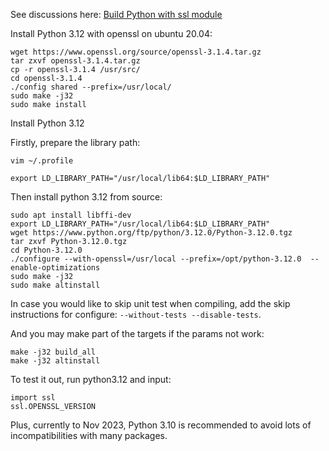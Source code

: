 
See discussions here: 
[Build Python with ssl module](https://stackoverflow.com/questions/53543477/building-python-3-7-1-ssl-module-failed/77445326#77445326)



Install Python 3.12 with openssl on ubuntu 20.04:

```
wget https://www.openssl.org/source/openssl-3.1.4.tar.gz
tar zxvf openssl-3.1.4.tar.gz
cp -r openssl-3.1.4 /usr/src/
cd openssl-3.1.4
./config shared --prefix=/usr/local/
sudo make -j32
sudo make install
```

Install Python 3.12

Firstly, prepare the library path:

``` vim ~/.profile ```

```
export LD_LIBRARY_PATH="/usr/local/lib64:$LD_LIBRARY_PATH"
```

Then install python 3.12 from source:

```
sudo apt install libffi-dev
export LD_LIBRARY_PATH="/usr/local/lib64:$LD_LIBRARY_PATH"
wget https://www.python.org/ftp/python/3.12.0/Python-3.12.0.tgz
tar zxvf Python-3.12.0.tgz
cd Python-3.12.0
./configure --with-openssl=/usr/local --prefix=/opt/python-3.12.0  --enable-optimizations
sudo make -j32
sudo make altinstall
```

In case you would like to skip unit test when compiling, add the skip instructions for configure: ``` --without-tests --disable-tests ```.

And you may make part of the targets if the params not work:
```
make -j32 build_all
make -j32 altinstall
```

To test it out, run python3.12 and input:

```
import ssl
ssl.OPENSSL_VERSION
```

Plus, currently to Nov 2023, Python 3.10 is recommended to avoid lots of incompatibilities with many packages.
